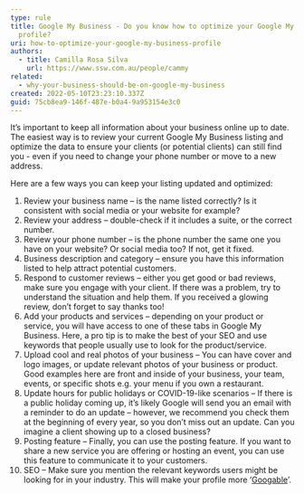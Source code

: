```yaml
---
type: rule
title: Google My Business - Do you know how to optimize your Google My Business
  profile?
uri: how-to-optimize-your-google-my-business-profile
authors:
  - title: Camilla Rosa Silva
    url: https://www.ssw.com.au/people/cammy
related:
  - why-your-business-should-be-on-google-my-business
created: 2022-05-10T23:23:10.337Z
guid: 75cb8ea9-146f-487e-b0a4-9a953154e3c0
---
```

It’s important to keep all information about your business online up to date. The easiest way is to review your current Google My Business listing and optimize the data to ensure your clients (or potential clients) can still find you - even if you need to change your phone number or move to a new address.

<!--endintro-->

Here are a few ways you can keep your listing updated and optimized:

1. Review your business name – is the name listed correctly? Is it consistent with social media or your website for example? 
2. Review your address – double-check if it includes a suite, or the correct number. 
3. Review your phone number – is the phone number the same one you have on your website? Or social media too? If not, get it fixed.
4. Business description and category – ensure you have this information listed to help attract potential customers.
5. Respond to customer reviews – either you get good or bad reviews, make sure you engage with your client. If there was a problem, try to understand the situation and help them. If you received a glowing review, don’t forget to say thanks too!
6. Add your products and services – depending on your product or service, you will have access to one of these tabs in Google My Business. Here, a pro tip is to make the best of your SEO and use keywords that people usually use to look for the product/service.
7. Upload cool and real photos of your business – You can have cover and logo images, or update relevant photos of your business or product. Good examples here are front and inside of your business, your team, events, or specific shots e.g. your menu if you own a restaurant. 
8. Update hours for public holidays or COVID-19-like scenarios – If there is a public holiday coming up, it’s likely Google will send you an email with a reminder to do an update – however, we recommend you check them at the beginning of every year, so you don’t miss out an update. Can you imagine a client showing up to a closed business?
9. Posting feature – Finally, you can use the posting feature. If you want to share a new service you are offering or hosting an event, you can use this feature to communicate it to your customers.
10. SEO – Make sure you mention the relevant keywords users might be looking for in your industry. This will make your profile more ‘[Googable](https://www.urbandictionary.com/define.php?term=googable)’.